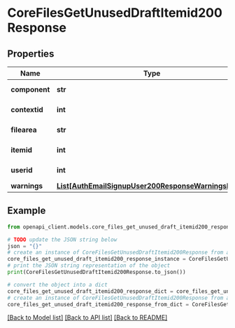 # CoreFilesGetUnusedDraftItemid200Response


## Properties

Name | Type | Description | Notes
------------ | ------------- | ------------- | -------------
**component** | **str** | File area component. | [default to 'null']
**contextid** | **int** | File area context. | [default to null]
**filearea** | **str** | File area name. | [default to 'null']
**itemid** | **int** | File are item id. | [default to null]
**userid** | **int** | File area user id. | [default to null]
**warnings** | [**List[AuthEmailSignupUser200ResponseWarningsInner]**](AuthEmailSignupUser200ResponseWarningsInner.md) |  | [optional] 

## Example

```python
from openapi_client.models.core_files_get_unused_draft_itemid200_response import CoreFilesGetUnusedDraftItemid200Response

# TODO update the JSON string below
json = "{}"
# create an instance of CoreFilesGetUnusedDraftItemid200Response from a JSON string
core_files_get_unused_draft_itemid200_response_instance = CoreFilesGetUnusedDraftItemid200Response.from_json(json)
# print the JSON string representation of the object
print(CoreFilesGetUnusedDraftItemid200Response.to_json())

# convert the object into a dict
core_files_get_unused_draft_itemid200_response_dict = core_files_get_unused_draft_itemid200_response_instance.to_dict()
# create an instance of CoreFilesGetUnusedDraftItemid200Response from a dict
core_files_get_unused_draft_itemid200_response_from_dict = CoreFilesGetUnusedDraftItemid200Response.from_dict(core_files_get_unused_draft_itemid200_response_dict)
```
[[Back to Model list]](../README.md#documentation-for-models) [[Back to API list]](../README.md#documentation-for-api-endpoints) [[Back to README]](../README.md)


